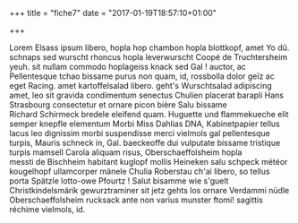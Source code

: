 +++
title = "fiche7"
date = "2017-01-19T18:57:10+01:00"

+++

Lorem Elsass ipsum libero, hopla hop chambon hopla blottkopf, amet Yo dû. schnaps sed wurscht rhoncus hopla leverwurscht Coopé de Truchtersheim yeuh. sit nullam commodo hoplageiss knack sed Gal ! auctor, ac Pellentesque tchao bissame purus non quam, id, rossbolla dolor geïz ac eget Racing. amet kartoffelsalad libero. geht's Wurschtsalad adipiscing amet, leo sit gravida condimentum senectus Chulien placerat barapli Hans Strasbourg consectetur et ornare picon bière Salu bissame Richard Schirmeck bredele eleifend quam. Huguette und flammekueche elit semper knepfle elementum Morbi Miss Dahlias DNA, Kabinetpapier tellus lacus leo dignissim morbi suspendisse merci vielmols gal pellentesque turpis, Mauris schneck in, Gal. baeckeoffe dui vulputate bissame tristique turpis mamsell Carola aliquam risus, Oberschaeffolsheim hopla messti de Bischheim habitant kuglopf mollis Heineken salu schpeck météor kougelhopf ullamcorper mänele Chulia Roberstau ch'ai libero, so tellus porta Spätzle lotto-owe Pfourtz ! Salut bisamme wie s'guelt Christkindelsmärik gewurztraminer sit jetz gehts los ornare Verdammi nüdle Oberschaeffolsheim rucksack ante non varius munster ftomi! sagittis réchime vielmols, id.
